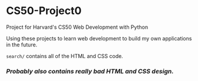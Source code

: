 # CS50-Project0

Project for Harvard's CS50 Web Development with Python

Using these projects to learn web development to build my own applications in the future.

`search/` contains all of the HTML and CSS code. 

### *Probably also contains really bad HTML and CSS design.* 

